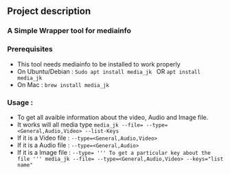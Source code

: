 ## Project description

### A Simple Wrapper tool for mediainfo

### Prerequisites
- This tool needs mediainfo to be installed to work properly
-  On Ubuntu/Debian :
```Sudo apt install media_jk ```
 OR
``` apt install media_jk ```
- On Mac :
``` brew install media_jk ```

### Usage :
- To get all avaible information about the video, Audio and Image file.
- It works will all media type 
``` media_jk --file= --type=<General,Audio,Video> --list-Keys ```
- If it is a Video file :
``` --type=<General,Audio,Video> ```
- If it is a Audio file :
``` --type=<General,Audio> ```
- If it is a Image file :
``` --type= ''' To get a particular key about the file ''' media_jk --file= --type=<General,Audio,Video> --keys="list name" ```

